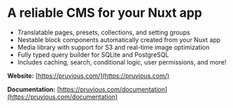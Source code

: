 # A reliable CMS for your Nuxt app

- Translatable pages, presets, collections, and setting groups
- Nestable block components automatically created from your Nuxt app
- Media library with support for S3 and real-time image optimization
- Fully typed query builder for SQLite and PostgreSQL
- Includes caching, search, conditional logic, user permissions, and more!

**Website:** [https://pruvious.com/](https://pruvious.com/)

**Documentation:** [https://pruvious.com/documentation](https://pruvious.com/documentation)
